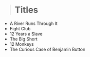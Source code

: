 ># Titles

- A River Runs Through It
- Fight Club
- 12 Years a Slave
- The Big Short
- 12 Monkeys
- The Curious Case of Benjamin Button
